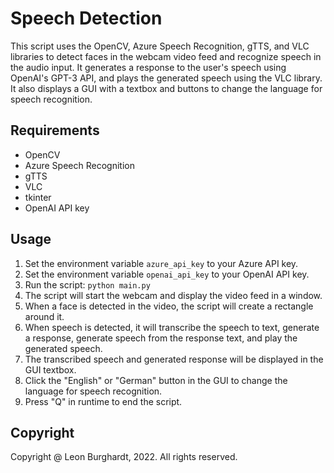 # Speech Detection

This script uses the OpenCV, Azure Speech Recognition, gTTS, and VLC libraries to detect faces in the webcam video feed and recognize speech in the audio input. It generates a response to the user's speech using OpenAI's GPT-3 API, and plays the generated speech using the VLC library. It also displays a GUI with a textbox and buttons to change the language for speech recognition.

## Requirements

- OpenCV
- Azure Speech Recognition
- gTTS
- VLC
- tkinter
- OpenAI API key

## Usage

1. Set the environment variable `azure_api_key` to your Azure API key.
2. Set the environment variable `openai_api_key` to your OpenAI API key.
3. Run the script: `python main.py`
4. The script will start the webcam and display the video feed in a window.
5. When a face is detected in the video, the script will create a rectangle around it.
6. When speech is detected, it will transcribe the speech to text, generate a response, generate speech from the response text, and play the generated speech.
7. The transcribed speech and generated response will be displayed in the GUI textbox.
8. Click the "English" or "German" button in the GUI to change the language for speech recognition.
9. Press "Q" in runtime to end the script.

## Copyright

Copyright @ Leon Burghardt, 2022. All rights reserved.
